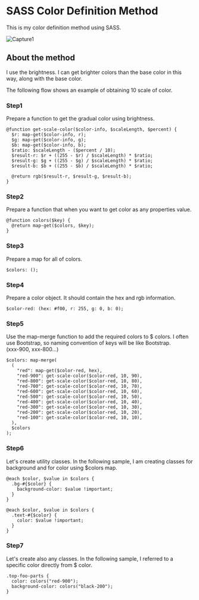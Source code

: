 # SASS Color Definition Method
This is my color definition method using SASS.

![Capture1](https://github.com/masa-sumioto/sass-color-definition-method/blob/master/env_files/images/common/capture-1.png)

## About the method
I use the brightness. I can get brighter colors than the base color in this way, along with the base color.

The following flow shows an example of obtaining 10 scale of color.

### Step1
Prepare a function to get the gradual color using brightness.
```
@function get-scale-color($color-info, $scaleLength, $percent) {
  $r: map-get($color-info, r);
  $g: map-get($color-info, g);
  $b: map-get($color-info, b);
  $ratio: $scaleLength - ($percent / 10);
  $result-r: $r + ((255 - $r) / $scaleLength) * $ratio;
  $result-g: $g + ((255 - $g) / $scaleLength) * $ratio;
  $result-b: $b + ((255 - $b) / $scaleLength) * $ratio;

  @return rgb($result-r, $result-g, $result-b);
}
```

### Step2
Prepare a function that when you want to get color as any properties value.
```
@function colors($key) {
  @return map-get($colors, $key);
}
```

### Step3
Prepare a map for all of colors.
```
$colors: ();
```

### Step4
Prepare a color object. 
It should contain the hex and rgb information.
```
$color-red: (hex: #f00, r: 255, g: 0, b: 0);
```

### Step5
Use the map-merge function to add the required colors to $ colors. I often use Bootstrap, so naming convention of keys will be like Bootstrap.  
(xxx-900, xxx-800...)
```
$colors: map-merge(
  (
    "red": map-get($color-red, hex),
    "red-900": get-scale-color($color-red, 10, 90),
    "red-800": get-scale-color($color-red, 10, 80),
    "red-700": get-scale-color($color-red, 10, 70),
    "red-600": get-scale-color($color-red, 10, 60),
    "red-500": get-scale-color($color-red, 10, 50),
    "red-400": get-scale-color($color-red, 10, 40),
    "red-300": get-scale-color($color-red, 10, 30),
    "red-200": get-scale-color($color-red, 10, 20),
    "red-100": get-scale-color($color-red, 10, 10),
  ),
  $colors
);
```

### Step6
Let's create utility classes. In the following sample, I am creating classes for background and for color using $colors map.
```
@each $color, $value in $colors {
  .bg-#{$color} {
    background-color: $value !important;
  }
}

@each $color, $value in $colors {
  .text-#{$color} {
    color: $value !important;
  }
}
```

### Step7
Let's create also any classes. In the following sample, I referred to a specific color directly from $ color.
```
.top-foo-parts {
  color: colors("red-900");
  background-color: colors("black-200");
}
```
